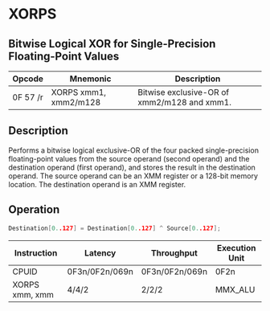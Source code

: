 # XORPS
 
## Bitwise Logical XOR for Single-Precision Floating-Point Values
 
 
|Opcode|Mnemonic|Description|
|-|-|-|
|0F 57 /r|XORPS xmm1, xmm2/m128|Bitwise exclusive-OR of xmm2/m128 and xmm1.|
 
## Description
 
Performs a bitwise logical exclusive-OR of the four packed single-precision floating-point values from the source operand (second operand) and the destination operand (first operand), and stores the result in the destination operand. The source operand can be an XMM register or a 128-bit memory location. The destination operand is an XMM register.
 
 
## Operation
 
```c
Destination[0..127] = Destination[0..127] ^ Source[0..127];

```
 
 
|Instruction|Latency|Throughput|Execution Unit|
|-|-|-|-|
|CPUID|0F3n/0F2n/069n|0F3n/0F2n/069n|0F2n|
|XORPS xmm, xmm|4/4/2|2/2/2|MMX_ALU|
